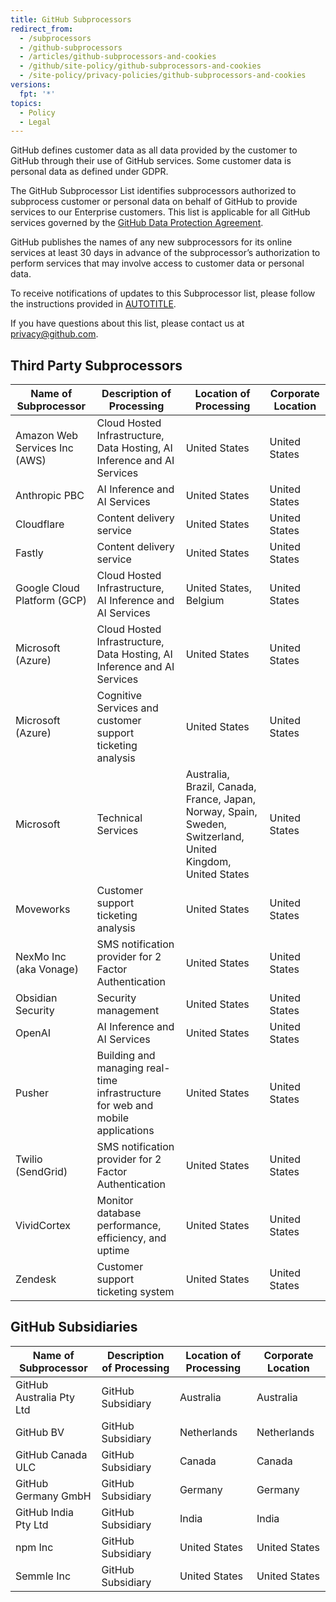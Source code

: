 ```yaml
---
title: GitHub Subprocessors
redirect_from:
  - /subprocessors
  - /github-subprocessors
  - /articles/github-subprocessors-and-cookies
  - /github/site-policy/github-subprocessors-and-cookies
  - /site-policy/privacy-policies/github-subprocessors-and-cookies
versions:
  fpt: '*'
topics:
  - Policy
  - Legal
---
```


GitHub defines customer data as all data provided by the customer to GitHub through their use of GitHub services. Some customer data is personal data as defined under GDPR.

The GitHub Subprocessor List identifies subprocessors authorized to subprocess customer or personal data on behalf of GitHub to provide services to our Enterprise customers. This list is applicable for all GitHub services governed by the [GitHub Data Protection Agreement](https://github.com/customer-terms/github-data-protection-agreement).

GitHub publishes the names of any new subprocessors for its online services at least 30 days in advance of the subprocessor’s authorization to perform services that may involve access to customer data or personal data.

To receive notifications of updates to this Subprocessor list, please follow the instructions provided in [AUTOTITLE](/account-and-profile/managing-subscriptions-and-notifications-on-github/setting-up-notifications/about-notifications).

If you have questions about this list, please contact us at <privacy@github.com>.

## Third Party Subprocessors

| Name of Subprocessor        | Description of Processing                                                      | Location of Processing  | Corporate Location |
| --------------------------- | ------------------------------------------------------------------------------ | ----------------------- | ------------------ |
| Amazon Web Services Inc (AWS)   | Cloud Hosted Infrastructure, Data Hosting, AI Inference and AI Services        | United States                                     | United States      |
| Anthropic PBC                   | AI Inference and AI Services                                                   | United States                                     | United States      |
| Cloudflare                      | Content delivery service                                                       | United States                                     | United States      |
| Fastly                          | Content delivery service                                                       | United States                                     | United States      |
| Google Cloud Platform (GCP)     | Cloud Hosted Infrastructure, AI Inference and AI Services                      | United States, Belgium                            | United States      |
| Microsoft (Azure)               | Cloud Hosted Infrastructure, Data Hosting, AI Inference and AI Services        | United States                                     | United States      |
| Microsoft (Azure)               | Cognitive Services and customer support ticketing analysis                     | United States                                     | United States      |
| Microsoft                       | Technical Services                                                             | Australia, Brazil, Canada, France, Japan, Norway, Spain, Sweden, Switzerland, United Kingdom, United States | United States      |
| Moveworks                       | Customer support ticketing analysis                                            | United States                                     | United States      |
| NexMo Inc (aka Vonage)          | SMS notification provider for 2 Factor Authentication                          | United States                                     | United States      |
| Obsidian Security               | Security management                                                            | United States                                     | United States      |
| OpenAI                          | AI Inference and AI Services                                                   | United States                                     | United States      |
| Pusher                          | Building and managing real-time infrastructure for web and mobile applications | United States                                     | United States      |
| Twilio     (SendGrid)           | SMS notification provider for 2 Factor Authentication                          | United States                                     | United States      |
| VividCortex                     | Monitor database performance, efficiency, and uptime                           | United States                                     | United States      |
| Zendesk                         | Customer support ticketing system                                              | United States                                     | United States      |

## GitHub Subsidiaries

| Name of Subprocessor        | Description of Processing                                                      | Location of Processing  | Corporate Location |
| --------------------------- | ------------------------------------------------------------------------------ | ----------------------- | ------------------ |
| GitHub Australia Pty Ltd    | GitHub Subsidiary                                                              | Australia                                         | Australia          |
| GitHub BV                   | GitHub Subsidiary                                                              | Netherlands                                       | Netherlands        |
| GitHub Canada ULC           | GitHub Subsidiary                                                              | Canada                                            | Canada             |
| GitHub Germany GmbH         | GitHub Subsidiary                                                              | Germany                                           | Germany            |
| GitHub India Pty Ltd        | GitHub Subsidiary                                                              | India                                             | India              |
| npm Inc 	                  | GitHub Subsidiary	                                                             | United States	                                   | United States      |
| Semmle Inc	                | GitHub Subsidiary	                                                             | United States	                                   | United States      |